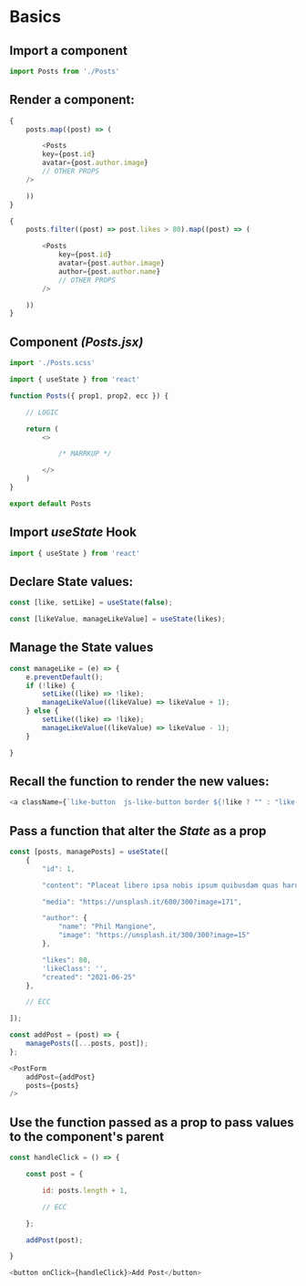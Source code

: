 # Basics

## Import a component
```js
import Posts from './Posts'
```

## Render a component:
```js
{
    posts.map((post) => (

        <Posts
        key={post.id}
        avatar={post.author.image}
        // OTHER PROPS
    />

    ))
}
```
```js
{
    posts.filter((post) => post.likes > 80).map((post) => (

        <Posts
            key={post.id}
            avatar={post.author.image}
            author={post.author.name}
            // OTHER PROPS
        />

    ))
}
```

## Component *(Posts.jsx)*
```js
import './Posts.scss'

import { useState } from 'react'

function Posts({ prop1, prop2, ecc }) {

    // LOGIC

    return (
        <>

            /* MARRKUP */

        </>
    )
}

export default Posts
```

## Import *useState* Hook
```js
import { useState } from 'react'
```

## Declare State values:
```js
const [like, setLike] = useState(false);

const [likeValue, manageLikeValue] = useState(likes);
```

## Manage the State values
```js
const manageLike = (e) => {
    e.preventDefault();
    if (!like) {
        setLike((like) => !like);
        manageLikeValue((likeValue) => likeValue + 1);
    } else {
        setLike((like) => !like);
        manageLikeValue((likeValue) => likeValue - 1);
    }

}
```

## Recall the function to render the new values:
```js
<a className={`like-button  js-like-button border ${!like ? "" : "like-button--liked"}`} href="#" data-postid={id} onClick={manageLike}>
```

## Pass a function that alter the *State* as a prop
```js
const [posts, managePosts] = useState([
    {
        "id": 1,

        "content": "Placeat libero ipsa nobis ipsum quibusdam quas harum ut. Distinctio minima iusto. Ad ad maiores et sint voluptate recusandae architecto. Et nihil ullam aut alias.",

        "media": "https://unsplash.it/600/300?image=171",

        "author": {
            "name": "Phil Mangione",
            "image": "https://unsplash.it/300/300?image=15"
        },

        "likes": 80,
        'likeClass': '',
        "created": "2021-06-25"
    },

    // ECC

]);
```
```js
const addPost = (post) => {
    managePosts([...posts, post]);
};
```
```js
<PostForm
    addPost={addPost}
    posts={posts}
/>
```

## Use the function passed as a prop to pass values to the component's parent
```js
const handleClick = () => {

    const post = {

        id: posts.length + 1,

        // ECC

    };

    addPost(post);

}
```
```js
<button onClick={handleClick}>Add Post</button>
```